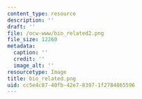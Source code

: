 ```yaml
---
content_type: resource
description: ''
draft: ''
file: /ocw-www/bio_related2.png
file_size: 12260
metadata:
  caption: ''
  credit: ''
  image_alt: ''
resourcetype: Image
title: bio_related.png
uid: cc5e4c87-40fb-42e7-8397-1f2784865596
---
```

